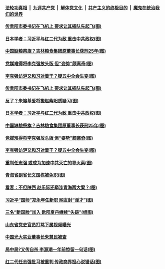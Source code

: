 ####  [法轮功真相](../../../../basic/blob/master/README.md?t=09271331) &nbsp;|&nbsp; [九评共产党](../../../../9ping.md/blob/master/README.md?t=09271331) &nbsp;|&nbsp; [解体党文化](../../../../jtdwh.md/blob/master/README.md?t=09271331)  &nbsp;|&nbsp; [共产主义的终极目的](../../../../gczydzjmd.md/blob/master/README.md?t=09271331) &nbsp;|&nbsp; [魔鬼在统治我们的世界](../../../../mgztzwmdsj.md/blob/master/README.md?t=09271331) 

#### [传贵阳市委书记在飞机上 要求让其插队先起飞(图)](../pages/p2/947439.md?t=09271331) 

#### [日本学者：习近平与红二代为敌 重击中共政权(图)](../pages/p2/947381.md?t=09271331) 

#### [中国缺粮祭旗？吉林粮食集团原董事长获刑25年(图)](../pages/p2/947364.md?t=09271331) 

#### [党媒难得将李克强放头版 但“姿势”颇离奇(图)](../pages/p2/947276.md?t=09271331) 

#### [李克强访沪又和习对着干？疑五中全会生变(图)](../pages/p2/947263.md?t=09271331) 


#### [传贵阳市委书记在飞机上 要求让其插队先起飞(图)](../pages/p2/947439.md?t=09271331) 

#### [反了？朱镕基爱将搬赵紫阳质疑习(图)](../pages/p2/947429.md?t=09271331) 

#### [日本学者：习近平与红二代为敌 重击中共政权(图)](../pages/p2/947381.md?t=09271331) 

#### [中国缺粮祭旗？吉林粮食集团原董事长获刑25年(图)](../pages/p2/947364.md?t=09271331) 


#### [党媒难得将李克强放头版 但“姿势”颇离奇(图)](../pages/p2/947276.md?t=09271331) 

#### [李克强访沪又和习对着干？疑五中全会生变(图)](../pages/p2/947263.md?t=09271331) 



#### [重判任志强 或成为加速中共灭亡的导火索(图)](../pages/p2/947213.md?t=09271331) 

#### [青海省副省长文国栋被免职(图)](../pages/p2/947241.md?t=09271331) 

#### [看客：不但陕西 赵乐际还牵涉青海两大案？(图)](../pages/p2/947143.md?t=09271331) 

#### [习近平“国师”郑永年任新职 网友封“淫才”(图)](../pages/p2/947131.md?t=09271331) 

#### [三名“新国脸”加入 欧阳夏丹继续“失踪”(组图)](../pages/p2/947157.md?t=09271331) 


#### [山东省党史官员打骂下属视频曝光](../pages/p2/947150.md?t=09271331) 

#### [中国光大实业董事长朱慧民被查](../pages/p2/947135.md?t=09271331) 


#### [局中局?又传自杀 李源潮一年前惊留一句话(图)](../pages/p2/947039.md?t=09271331) 

#### [红二代任志强批习被重判 传政商界担心说错话(图)](../pages/p2/947096.md?t=09271331) 

